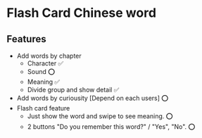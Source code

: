 # Flash Card Chinese word 
## Features 
 - Add words by chapter 
    - Character ✅
    - Sound ⭕️ 
    - Meaning ✅
    - Divide group and show detail ✅
 - Add words by curiousity [Depend on each users] ⭕️ 
 - Flash card feature 
   - Just show the word and swipe to see meaning. ⭕️ 
   - 2 buttons "Do you remember this word?" / "Yes", "No". ⭕️